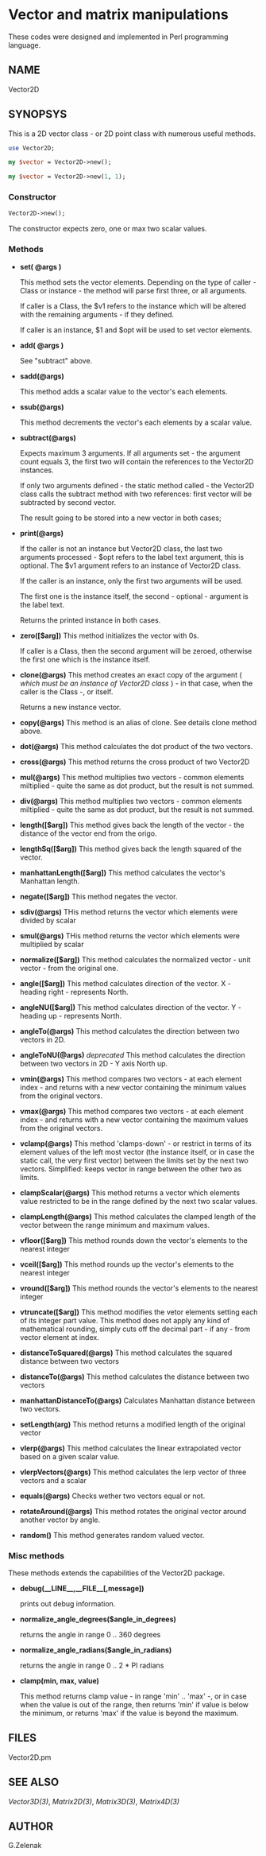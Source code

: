 # Vector and matrix manipulations

These codes were designed and implemented in Perl programming language.

## NAME

Vector2D

## SYNOPSYS

This is a 2D vector class - or 2D point class with numerous useful methods.

```perl
use Vector2D;

my $vector = Vector2D->new();

my $vector = Vector2D->new(1, 1);
```

### Constructor

```perl
Vector2D->new();
```

The constructor expects zero, one or max two scalar values.

### Methods

- **set( @args )**

    This method sets the vector elements. Depending on the type of
    caller - Class or instance - the method will parse first three, or
    all arguments.

    If caller is a Class, the $v1 refers to the instance which will be
    altered with the remaining arguments - if they defined.

    If caller is an instance, $1 and $opt will be used to set vector
    elements.

- **add( @args )**

    See "subtract" above.

- **sadd(@args)**

    This method adds a scalar value to the vector's each elements.

- **ssub(@args)**

    This method decrements the vector's each elements by a scalar value.

- **subtract(@args)**

    Expects maximum 3 arguments. If all arguments set - the argument
    count equals 3, the first two will contain the references to the
    Vector2D instances.

    If only two arguments defined - the static method called - the
    Vector2D class calls the subtract method with two references: first
    vector will be subtracted by second vector.

    The result going to be stored into a new vector in both cases;

- **print(@args)**

    If the caller is not an instance but Vector2D class, the last two
    arguments processed - $opt refers to the label text argument, this
    is optional. The $v1 argument refers to an instance of Vector2D
    class.

    If the caller is an instance, only the first two arguments will be
    used.

    The first one is the instance itself, the second - optional -
    argument is the label text.

    Returns the printed instance in both cases.

- **zero([$arg])**
    This method initializes the vector with 0s.

    If caller is a Class, then the second argument will be zeroed,
    otherwise the first one which is the instance itself.

- **clone(@args)**
    This method creates an exact copy of the argument ( *which must be
    an instance of Vector2D class* ) - in that case, when the caller is
    the Class -, or itself.

    Returns a new instance vector.

- **copy(@args)**
    This method is an alias of clone. See details clone method above.

- **dot(@args)**
    This method calculates the dot product of the two vectors.

- **cross(@args)**
    This method returns the cross product of two Vector2D

- **mul(@args)**
    This method multiplies two vectors - common elements miltiplied -
    quite the same as dot product, but the result is not summed.

- **div(@args)**
    This method multiplies two vectors - common elements miltiplied -
    quite the same as dot product, but the result is not summed.

- **length([$arg])**
    This method gives back the length of the vector - the distance of
    the vector end from the origo.

- **lengthSq([$arg])**
    This method gives back the length squared of the vector.

- **manhattanLength([$arg])**
    This method calculates the vector's Manhattan length.

- **negate([$arg])**
    This method negates the vector.

- **sdiv(@args)**
    THis method returns the vector which elements were divided by scalar

- **smul(@args)**
    THis method returns the vector which elements were multiplied by
    scalar

- **normalize([$arg])**
    This method calculates the normalized vector - unit vector - from
    the original one.

- **angle([$arg])**
    This method calculates direction of the vector. X - heading right -
    represents North.

- **angleNU([$arg])**
    This method calculates direction of the vector. Y - heading up -
    represents North.

- **angleTo(@args)**
    This method calculates the direction between two vectors in 2D.

- **angleToNU(@args)** *deprecated*
    This method calculates the direction between two vectors in 2D - Y
    axis North up.

- **vmin(@args)**
    This method compares two vectors - at each element index - and
    returns with a new vector containing the minimum values from the
    original vectors.

- **vmax(@args)**
    This method compares two vectors - at each element index - and
    returns with a new vector containing the maximum values from the
    original vectors.

- **vclamp(@args)**
    This method 'clamps-down' - or restrict in terms of its element
    values of the left most vector (the instance itself, or in case the
    static call, the very first vector) between the limits set by the
    next two vectors. Simplified: keeps vector in range between the
    other two as limits.

- **clampScalar(@args)**
    This method returns a vector which elements value restricted to be
    in the range defined by the next two scalar values.

- **clampLength(@args)**
    This method calculates the clamped length of the vector between the
    range minimum and maximum values.

- **vfloor([$arg])**
    This method rounds down the vector's elements to the nearest integer

- **vceil([$arg])**
    This method rounds up the vector's elements to the nearest integer

- **vround([$arg])**
    This method rounds the vector's elements to the nearest integer

- **vtruncate([$arg])**
    This method modifies the vetor elements setting each of its integer
    part value. This method does not apply any kind of mathematical
    rounding, simply cuts off the decimal part - if any - from vector
    element at index.

- **distanceToSquared(@args)**
    This method calculates the squared distance between two vectors

- **distanceTo(@args)**
    This method calculates the distance between two vectors

- **manhattanDistanceTo(@args)**
    Calculates Manhattan distance between two vectors.

- **setLength(arg)**
    This method returns a modified length of the original vector

- **vlerp(@args)**
    This method calculates the linear extrapolated vector based on a
    given scalar value.

- **vlerpVectors(@args)**
    This method calculates the lerp vector of three vectors and a scalar

- **equals(@args)**
    Checks wether two vectors equal or not.

- **rotateAround(@args)**
    This method rotates the original vector around another vector by
    angle.

- **random()**
    This method generates random valued vector.

### Misc methods

These methods extends the capabilities of the Vector2D package.

- **debug(\_\_LINE\_\_,\_\_FILE\_\_[,message])**

    prints out debug information.

- **normalize_angle_degrees($angle_in_degrees)**

    returns the angle in range 0 .. 360 degrees

- **normalize_angle_radians($angle_in_radians)**

    returns the angle in range 0 .. 2 * PI radians

- **clamp(min, max, value)**

    This method returns clamp value - in range 'min' .. 'max' -, or in
    case when the value is out of the range, then returns 'min' if value
    is below the minimum, or returns 'max' if the value is beyond the
    maximum.

## FILES

Vector2D.pm

## SEE ALSO

*Vector3D(3)*, *Matrix2D(3)*, *Matrix3D(3)*, *Matrix4D(3)*

## AUTHOR

G.Zelenak
